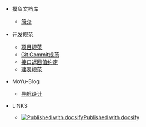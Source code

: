<!-- 侧边栏配置，markdown文件名要保证全局唯一，否则会影响评论数据 -->

- 摸鱼文档库
  - [简介](/)

- 开发规范
  - [项目规范](/development-protocol/project-protocol.md)
  - [Git Commit规范](/development-protocol/git-commit-rule.md)
  - [接口返回值约定](/development-protocol/response-data.md)
  - [建表规范](/development-protocol/db-table-create-rule.md)

- MoYu-Blog
  - [导航设计](/moyu-blog/navigation-design.md)

- LINKS
  - [![Published with docsify](//static.ffis.me/docsify/img/docsify16x16.png)Published with docsify](http://docsify.js.org)
